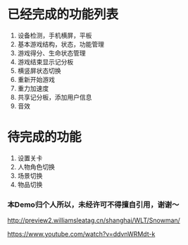 # 已经完成的功能列表

1. 设备检测，手机横屏，平板
1. 基本游戏结构，状态，功能管理
1. 游戏得分、生命状态管理
1. 游戏结束显示记分板
1. 横竖屏状态切换
1. 重新开始游戏
1. 重力加速度
1. 共享记分板，添加用户信息
1. 音效

# 待完成的功能
1. 设置关卡
1. 人物角色切换
1. 场景切换
1. 物品切换

### 本Demo归个人所以，未经许可不得擅自引用，谢谢～


http://preview2.williamsleatag.cn/shanghai/WLT/Snowman/

https://www.youtube.com/watch?v=ddvnWRMdt-k
